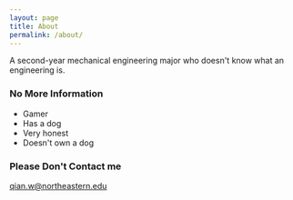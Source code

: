 ```yaml
---
layout: page
title: About
permalink: /about/
---
```


A second-year mechanical engineering major who doesn't know what an engineering is.

### No More Information

- Gamer
- Has a dog
- Very honest
- Doesn't own a dog

### Please Don't Contact me

[qian.w@northeastern.edu](mailto:qian.w@northeastern.edu)
